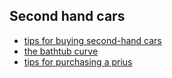 ## Second hand cars

- [tips for buying second-hand cars](cars/second_hand/tips_for_buying_second_hand_cars.md)
- [the bathtub curve](cars/second_hand/the_bathtub_curve.md)
- [tips for purchasing a prius](cars/second_hand/tips_for_purchasing_a_prius.md)
